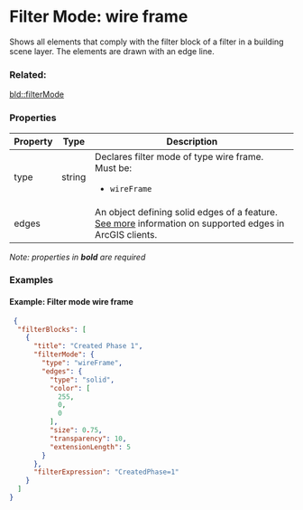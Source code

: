 # Filter Mode: wire frame

Shows all elements that comply with the filter block of a filter in a building scene layer.  The elements are drawn with an edge line.

### Related:

[bld::filterMode](filterMode.bld.md)
### Properties

| Property | Type | Description |
| --- | --- | --- |
| type | string | Declares filter mode of type wire frame.<div>Must be:<ul><li>`wireFrame`</li></ul></div> |
| edges |  | An object defining solid edges of a feature. [See more](https://developers.arcgis.com/web-scene-specification/objects/edges/) information on supported edges in ArcGIS clients. |

*Note: properties in **bold** are required*

### Examples 

#### Example: Filter mode wire frame 

```json
 {
  "filterBlocks": [
    {
      "title": "Created Phase 1",
      "filterMode": {
        "type": "wireFrame",
        "edges": {
          "type": "solid",
          "color": [
            255,
            0,
            0
          ],
          "size": 0.75,
          "transparency": 10,
          "extensionLength": 5
        }
      },
      "filterExpression": "CreatedPhase=1"
    }
  ]
} 
```

